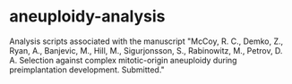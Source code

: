 # aneuploidy-analysis

Analysis scripts associated with the manuscript "McCoy, R. C., Demko, Z., Ryan, A., Banjevic, M., Hill, M., Sigurjonsson, S., Rabinowitz, M., Petrov, D. A. Selection against complex mitotic-origin aneuploidy during preimplantation development. Submitted."
